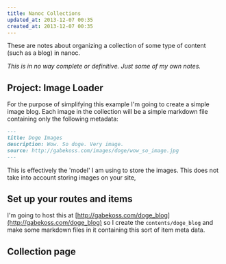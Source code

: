 ```yaml
---
title: Nanoc Collections 
updated_at: 2013-12-07 00:35
created_at: 2013-12-07 00:35
---
```


These are notes about organizing a collection of some type of content (such as
a blog) in nanoc.  

_This is in no way complete or definitive. Just some of my own notes._

## Project: Image Loader

For the purpose of simplifying this example I'm going to create a simple image
blog. Each image in the collection will be a simple markdown file containing
only the following metadata:

```markdown
---
title: Doge Images
description: Wow. So doge. Very image.
source: http://gabekoss.com/images/doge/wow_so_image.jpg
---
```

This is effectively the 'model' I am using to store the images. This does not
take into account storing images on your site, 

## Set up your routes and items

I'm going to host this at
[http://gabekoss.com/doge_blog](http://gabekoss.com/doge_blog) so I create the
`contents/doge_blog` and make some markdown files in it containing this sort of
item meta data. 

## Collection page

